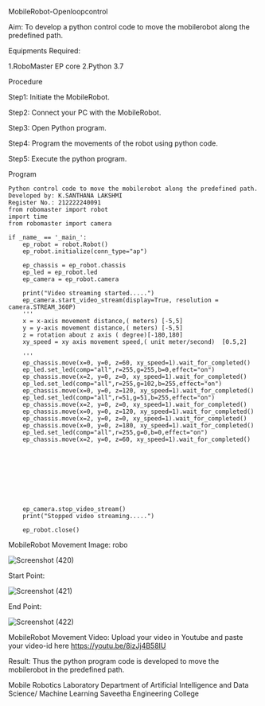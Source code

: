 MobileRobot-Openloopcontrol

Aim:
To develop a python control code to move the mobilerobot along the predefined path.

Equipments Required:

 1.RoboMaster EP core
 2.Python 3.7
 
Procedure

Step1: Initiate the MobileRobot.

Step2: Connect your PC with the MobileRobot.

Step3: Open Python program.

Step4: Program the movements of the robot using python code.

Step5: Execute the python program.

Program
```
Python control code to move the mobilerobot along the predefined path.
Developed by: K.SANTHANA LAKSHMI
Register No.: 212222240091
from robomaster import robot
import time
from robomaster import camera

if _name_ == '_main_':
    ep_robot = robot.Robot()
    ep_robot.initialize(conn_type="ap")

    ep_chassis = ep_robot.chassis
    ep_led = ep_robot.led
    ep_camera = ep_robot.camera
    
    print("Video streaming started.....")
    ep_camera.start_video_stream(display=True, resolution = camera.STREAM_360P)
    ''' 
    x = x-axis movement distance,( meters) [-5,5]
    y = y-axis movement distance,( meters) [-5,5] 
    z = rotation about z axis ( degree)[-180,180]
    xy_speed = xy axis movement speed,( unit meter/second)  [0.5,2]

    '''
    ep_chassis.move(x=0, y=0, z=60, xy_speed=1).wait_for_completed()
    ep_led.set_led(comp="all",r=255,g=255,b=0,effect="on") 
    ep_chassis.move(x=2, y=0, z=0, xy_speed=1).wait_for_completed()
    ep_led.set_led(comp="all",r=255,g=102,b=255,effect="on") 
    ep_chassis.move(x=0, y=0, z=120, xy_speed=1).wait_for_completed()
    ep_led.set_led(comp="all",r=51,g=51,b=255,effect="on") 
    ep_chassis.move(x=2, y=0, z=0, xy_speed=1).wait_for_completed()
    ep_chassis.move(x=0, y=0, z=120, xy_speed=1).wait_for_completed()
    ep_chassis.move(x=2, y=0, z=0, xy_speed=1).wait_for_completed()
    ep_chassis.move(x=0, y=0, z=180, xy_speed=1).wait_for_completed()
    ep_led.set_led(comp="all",r=255,g=0,b=0,effect="on")
    ep_chassis.move(x=2, y=0, z=60, xy_speed=1).wait_for_completed()
    
    
   




 
    
    ep_camera.stop_video_stream()
    print("Stopped video streaming.....")

    ep_robot.close()
```
MobileRobot Movement Image:
robo

![Screenshot (420)](https://github.com/santhanalakshmi04/mobilerobot-openloopcontrol/assets/119475762/67ad8ca2-88a9-46b0-8e9a-a155872536e6)

Start Point:

![Screenshot (421)](https://github.com/santhanalakshmi04/mobilerobot-openloopcontrol/assets/119475762/e6dc100e-146e-4d07-bb85-69804076fd9b)

End Point:

![Screenshot (422)](https://github.com/santhanalakshmi04/mobilerobot-openloopcontrol/assets/119475762/f09598b2-0837-4d0f-98ea-cf1934d0346d)


MobileRobot Movement Video:
Upload your video in Youtube and paste your video-id here https://youtu.be/8izJj4B58IU

Result:
Thus the python program code is developed to move the mobilerobot in the predefined path.

Mobile Robotics Laboratory
Department of Artificial Intelligence and Data Science/ Machine Learning
Saveetha Engineering College
